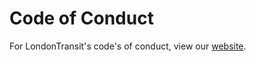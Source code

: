 # Code of Conduct

For LondonTransit's code's of conduct, view our [website](https://www.londontransit.org.uk/legal/terms).